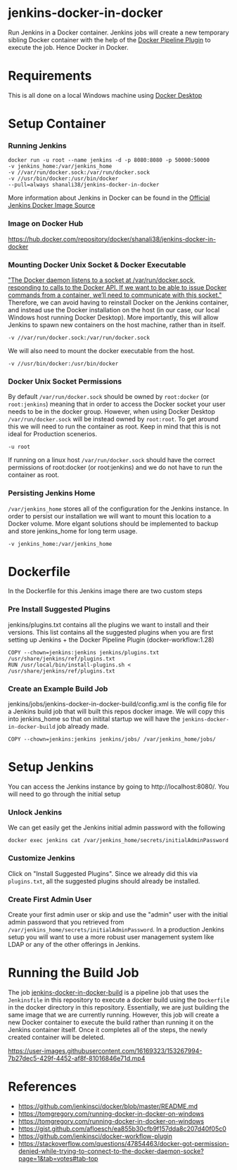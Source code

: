 # jenkins-docker-in-docker

Run Jenkins in a Docker container. Jenkins jobs will create a new temporary sibling Docker container with the help of the [Docker Pipeline Plugin](https://github.com/jenkinsci/docker-workflow-plugin) to execute the job. Hence Docker in Docker.

# Requirements

This is all done on a local Windows machine using [Docker Desktop](https://www.docker.com/products/docker-desktop)

# Setup Container

### Running Jenkins
```
docker run -u root --name jenkins -d -p 8080:8080 -p 50000:50000
-v jenkins_home:/var/jenkins_home 
-v //var/run/docker.sock:/var/run/docker.sock 
-v //usr/bin/docker:/usr/bin/docker  
--pull=always shanali38/jenkins-docker-in-docker
```

More information about Jenkins in Docker can be found in the [Official Jenkins Docker Image Source](
https://github.com/jenkinsci/docker/blob/master/README.md)

### Image on Docker Hub

https://hub.docker.com/repository/docker/shanali38/jenkins-docker-in-docker

### Mounting Docker Unix Socket & Docker Executable

["The Docker daemon listens to a socket at /var/run/docker.sock, responding to calls to the Docker API. If we want to be able to issue Docker commands from a container, we’ll need to communicate with this socket."](https://tomgregory.com/running-docker-in-docker-on-windows/#All_about_varrundockersock) Therefore, we can avoid having to reinstall Docker on the Jenkins container, and instead use the Docker installation on the host (in our case, our local Windows host running Docker Desktop). More importantly, this will allow Jenkins to spawn new containers on the host machine, rather than in itself. 

```
-v //var/run/docker.sock:/var/run/docker.sock
```

We will also need to mount the docker executable from the host.

```
-v //usr/bin/docker:/usr/bin/docker
```
 
### Docker Unix Socket Permissions

By default `/var/run/docker.sock` should be owned by `root:docker` (or `root:jenkins`) meaning that in order to access the Docker socket your user needs to be in the docker group. However, when using Docker Desktop `/var/run/docker.sock` will be instead owned by `root:root`. To get around this we will need to run the container as root. Keep in mind that this is not ideal for Production scenerios. 

```
-u root
```

If running on a linux host `/var/run/docker.sock` should have the correct permissions of root:docker (or root:jenkins) and we do not have to run the container as root.

### Persisting Jenkins Home

`/var/jenkins_home` stores all of the configuration for the Jenkins instance. In order to persist our installation we will want to mount this location to a Docker volume. More elgant solutions should be implemented to backup and store jenkins_home for long term usage.  

```
-v jenkins_home:/var/jenkins_home
```

# Dockerfile

In the Dockerfile for this Jenkins image there are two custom steps

### Pre Install Suggested Plugins

jenkins/plugins.txt contains all the plugins we want to install and their versions. This list contains all the suggested plugins when you are first setting up Jenkins + the Docker Pipeline Plugin (docker-workflow:1.28) 

```
COPY --chown=jenkins:jenkins jenkins/plugins.txt /usr/share/jenkins/ref/plugins.txt
RUN /usr/local/bin/install-plugins.sh < /usr/share/jenkins/ref/plugins.txt
```

### Create an Example Build Job

jenkins/jobs/jenkins-docker-in-docker-build/config.xml is the config file for a Jenkins build job that will built this repos docker image. We will copy this into jenkins_home so that on initital startup we will have the `jenkins-docker-in-docker-build` job already made.

```
COPY --chown=jenkins:jenkins jenkins/jobs/ /var/jenkins_home/jobs/
```

# Setup Jenkins

You can access the Jenkins instance by going to http://localhost:8080/. You will need to go through the initial setup

### Unlock Jenkins

We can get easily get the Jenkins initial admin password with the following
```
docker exec jenkins cat /var/jenkins_home/secrets/initialAdminPassword
```

### Customize Jenkins
Click on "Install Suggested Plugins". Since we already did this via `plugins.txt`, all the suggested plugins should already be installed. 

### Create First Admin User
Create your first admin user or skip and use the "admin" user with the initial admin password that you retrieved from `/var/jenkins_home/secrets/initialAdminPassword`. In a production Jenkins setup you will want to use a more robust user management system like LDAP or any of the other offerings in Jenkins. 

# Running the Build Job

The job [jenkins-docker-in-docker-build](http://localhost:8080/job/jenkins-docker-in-docker-build/) is a pipeline job that uses the `Jenkinsfile` in this repository to execute a docker build using the `Dockerfile` in the docker directory in this repository. Essentially, we are just building the same image that we are currently running. However, this job will create a new Docker container to execute the build rather than running it on the Jenkins container itself. Once it completes all of the steps, the newly created container will be deleted. 

https://user-images.githubusercontent.com/16169323/153267994-7b27dec5-429f-4452-af8f-81016846e71d.mp4

# References
- https://github.com/jenkinsci/docker/blob/master/README.md
- https://tomgregory.com/running-docker-in-docker-on-windows
- https://tomgregory.com/running-docker-in-docker-on-windows
- https://gist.github.com/afloesch/ea855b30cfb9f157dda8c207d40f05c0
- https://github.com/jenkinsci/docker-workflow-plugin
- https://stackoverflow.com/questions/47854463/docker-got-permission-denied-while-trying-to-connect-to-the-docker-daemon-socke?page=1&tab=votes#tab-top
